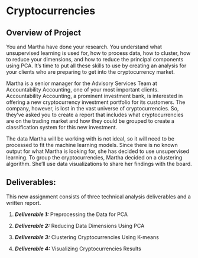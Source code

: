 # Cryptocurrencies

## Overview of Project
You and Martha have done your research. You understand what unsupervised learning is used for, how to process data, how to cluster, how to reduce your dimensions, and how to reduce the principal components using PCA. It’s time to put all these skills to use by creating an analysis for your clients who are preparing to get into the cryptocurrency market.

Martha is a senior manager for the Advisory Services Team at Accountability Accounting, one of your most important clients. Accountability Accounting, a prominent investment bank, is interested in offering a new cryptocurrency investment portfolio for its customers. The company, however, is lost in the vast universe of cryptocurrencies. So, they’ve asked you to create a report that includes what cryptocurrencies are on the trading market and how they could be grouped to create a classification system for this new investment.

The data Martha will be working with is not ideal, so it will need to be processed to fit the machine learning models. Since there is no known output for what Martha is looking for, she has decided to use unsupervised learning. To group the cryptocurrencies, Martha decided on a clustering algorithm. She’ll use data visualizations to share her findings with the board.

## Deliverables:
This new assignment consists of three technical analysis deliverables and a written report.

1. ***Deliverable 1:*** Preprocessing the Data for PCA


2. ***Deliverable 2:*** Reducing Data Dimensions Using PCA


3. ***Deliverable 3:*** Clustering Cryptocurrencies Using K-means


4. ***Deliverable 4:*** Visualizing Cryptocurrencies Results



